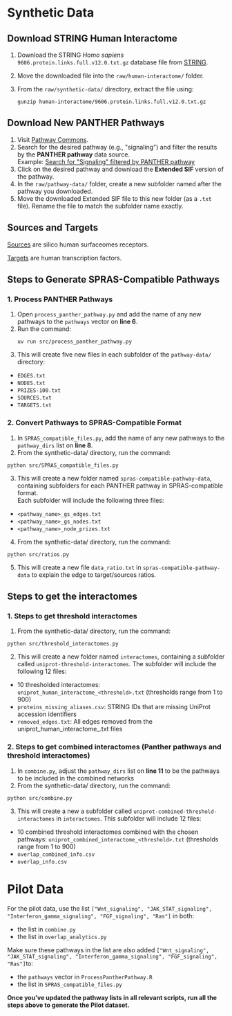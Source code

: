 # Synthetic Data

## Download STRING Human Interactome
1. Download the STRING *Homo sapiens* `9606.protein.links.full.v12.0.txt.gz` database file from [STRING](https://string-db.org/cgi/download?sessionId=bL9sRTdIaUEt&species_text=Homo+sapiens&settings_expanded=0&min_download_score=0&filter_redundant_pairs=0&delimiter_type=txt).
2. Move the downloaded file into the `raw/human-interactome/` folder.
3. From the `raw/synthetic-data/` directory, extract the file using:

   ```
   gunzip human-interactome/9606.protein.links.full.v12.0.txt.gz
   ```

## Download New PANTHER Pathways
1. Visit [Pathway Commons](https://www.pathwaycommons.org/).
2. Search for the desired pathway (e.g., "signaling") and filter the results by the **PANTHER pathway** data source.  
   Example: [Search for "Signaling" filtered by PANTHER pathway](https://apps.pathwaycommons.org/search?datasource=panther&q=Signaling&type=Pathway)
3. Click on the desired pathway and download the **Extended SIF** version of the pathway.
4. In the `raw/pathway-data/` folder, create a new subfolder named after the pathway you downloaded.
5. Move the downloaded Extended SIF file to this new folder (as a `.txt` file). Rename the file to match the subfolder name exactly.

## Sources and Targets

[Sources](https://www.pnas.org/doi/full/10.1073/pnas.1808790115) are silico human surfaceomes receptors.

[Targets](https://academic.oup.com/nar/article/51/D1/D39/6765312) are human transcription factors. 

## Steps to Generate SPRAS-Compatible Pathways

### 1. Process PANTHER Pathways

1. Open `process_panther_pathway.py` and add the name of any new pathways to the `pathways` vector on **line 6**.
2. Run the command:
   ```
   uv run src/process_panther_pathway.py
   ```
3. This will create five new files in each subfolder of the `pathway-data/` directory:
- `EDGES.txt`
- `NODES.txt`
- `PRIZES-100.txt`
- `SOURCES.txt`
- `TARGETS.txt`

### 2. Convert Pathways to SPRAS-Compatible Format
1.	In `SPRAS_compatible_files.py`, add the name of any new pathways to the `pathway_dirs` list on **line 8**.
2.	From the synthetic-data/ directory, run the command:
```
python src/SPRAS_compatible_files.py
```
3. This will create a new folder named `spras-compatible-pathway-data`, containing subfolders for each PANTHER pathway in SPRAS-compatible format.  
Each subfolder will include the following three files:
- `<pathway_name>_gs_edges.txt`
- `<pathway_name>_gs_nodes.txt`
- `<pathway_name>_node_prizes.txt`

4. From the synthetic-data/ directory, run the command:
```
python src/ratios.py
```
5. This will create a new file `data_ratio.txt` in `spras-compatible-pathway-data` to explain the edge to target/sources ratios.

## Steps to get the interactomes
### 1. Steps to get threshold interactomes
1. From the synthetic-data/ directory, run the command:
```
python src/threshold_interactomes.py
```
2.	This will create a new folder named `interactomes`, containing a subfolder called `uniprot-threshold-interactomes`.
The subfolder will include the following 12 files:
- 10 thresholded interactomes: `uniprot_human_interactome_<threshold>.txt` (thresholds range from 1 to 900)
- `proteins_missing_aliases.csv`: STRING IDs that are missing UniProt accession identifiers
- `removed_edges.txt`: All edges removed from the uniprot_human_interactome_<threshold>.txt files

### 2. Steps to get combined interactomes (Panther pathways and threshold interactomes)
1. In `combine.py`, adjust the `pathway_dirs` list on **line 11** to be the pathways to be included in the combined networks
2. From the synthetic-data/ directory, run the command:
```
python src/combine.py
```
3. This will create a new a subfolder called `uniprot-combined-threshold-interactomes` in `interactomes`.
This subfolder will include 12 files:
- 10 combined threshold interactomes combined with the chosen pathways: `uniprot_combined_interactome_<threshold>.txt` (thresholds range from 1 to 900)
- `overlap_combined_info.csv`
- `overlap_info.csv`

# Pilot Data
For the pilot data, use the list `["Wnt_signaling", "JAK_STAT_signaling", "Interferon_gamma_signaling", "FGF_signaling", "Ras"]` in both:
- the list in `combine.py`
- the list in `overlap_analytics.py`

Make sure these pathways in the list are also added `["Wnt_signaling", "JAK_STAT_signaling", "Interferon_gamma_signaling", "FGF_signaling", "Ras"]`to:
- the `pathways` vector in `ProcessPantherPathway.R`
- the list in `SPRAS_compatible_files.py`

**Once you’ve updated the pathway lists in all relevant scripts, run all the steps above to generate the Pilot dataset.**